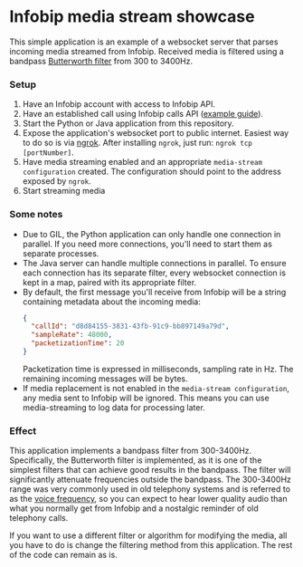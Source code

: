 # Infobip media stream showcase

This simple application is an example of a websocket server that parses incoming media streamed from Infobip.
Received media is filtered using a bandpass [Butterworth filter](https://en.wikipedia.org/wiki/Butterworth_filter)
from 300 to 3400Hz.

### Setup

1. Have an Infobip account with access to Infobip API.
2. Have an established call using Infobip calls
   API ([example guide](https://github.com/infobip/infobip-calls-showcase)).
3. Start the Python or Java application from this repository.
4. Expose the application's websocket port to public internet. Easiest way to do so is via [ngrok](https://ngrok.com/).
   After installing ```ngrok```, just run: ```ngrok tcp [portNumber]```.
5. Have media streaming enabled and an appropriate `media-stream configuration` created. The configuration should point
   to the address exposed by ```ngrok```.
6. Start streaming media

### Some notes

- Due to GIL, the Python application can only handle one connection in parallel. If you need more connections, you'll
  need to start them as separate processes.
- The Java server can handle multiple connections in parallel. To ensure each connection has its separate filter, every
  websocket connection is kept in a map, paired with its appropriate filter.
- By default, the first message you'll receive from Infobip will be a string containing metadata about the incoming
  media:
  ```json
  {
    "callId": "d8d84155-3831-43fb-91c9-bb897149a79d",
    "sampleRate": 48000,
    "packetizationTime": 20
  }
  ```
  Packetization time is expressed in milliseconds, sampling rate in Hz. The remaining incoming messages will be bytes.
- If media replacement is not enabled in the `media-stream configuration`, any media sent to Infobip will be ignored.
  This means you can use media-streaming to log data for processing later.

### Effect

This application implements a bandpass filter from 300-3400Hz. Specifically, the Butterworth filter is implemented,
as it is one of the simplest filters that can achieve good results in the bandpass. The filter will significantly
attenuate frequencies outside the bandpass. The 300-3400Hz range was very commonly used in old telephony systems and is
referred to as the [voice frequency](https://en.wikipedia.org/wiki/Voice_frequency), so you can expect to hear lower
quality audio than what you normally get from Infobip and a nostalgic reminder of old telephony calls.

If you want to use a different filter or algorithm for modifying the media, all you have to do is change the filtering
method from this application. The rest of the code can remain as is.

